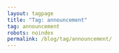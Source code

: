 ```yaml
---
layout: tagpage
title: "Tag: announcement"
tag: announcement
robots: noindex
permalink: /blog/tag/announcement/
---
```

